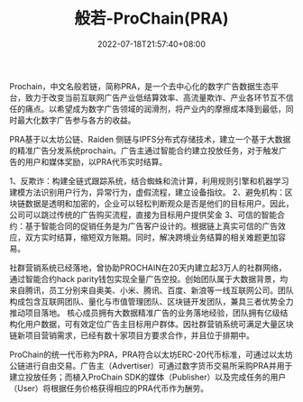 ﻿---
weight: 
title: "般若-ProChain(PRA)"
description: "Prochain，中文名般若链，简称PRA，是一个去中心化的数字广告数据生态平台，致力于改变当前互联网广告产业低结算效率、高流量欺诈、产业各环节互不信任的痛点"
date: 2022-07-18T21:57:40+08:00
lastmod: 2022-07-18T16:45:40+08:00
draft: false
authors: ["qianxun"]
featuredImage: "banruo-prochainpra.webp"
link: "https://1234btc.com/qk/banruo-prochainpra.html"
tags: ["数字代币","般若-ProChain(PRA)"]
categories: ["navigation"]
navigation: ["数字代币"]
lightgallery: true
toc: true
pinned: false
recommend: false
recommend1: false
---
Prochain，中文名般若链，简称PRA，是一个去中心化的数字广告数据生态平台，致力于改变当前互联网广告产业低结算效率、高流量欺诈、产业各环节互不信任的痛点。以希望成为数字广告领域的润滑剂，将产业内的摩擦成本降到最低，同时最大化数字广告参与各方的收益。

PRA基于以太坊公链、Raiden 侧链与IPFS分布式存储技术，建立一个基于大数据的精准广告分发系统prochain。广告主通过智能合约建立投放任务，对于触发广告的用户和媒体奖励，以PRA代币实时结算。

1、反欺诈：构建全链式跟踪系统，结合蜘蛛和流计算，利用规则引擎和机器学习建模方法识别用户行为，异常行为，虚假流程，建立设备指纹。
2、避免机构：区块链数据是透明和加密的，企业可以轻松判断观众是否是他们的目标用户。因此，公司可以跳过传统的广告购买流程，直接为目标用户提供奖金
3、可信的智能合约：基于智能合同的促销任务是为广告客户设计的。根据链上真实可信的广告效应，双方实时结算，缩短双方账期。同时，解决跨境业务结算的相关难题更加容易。

社群营销系统已经落地，曾协助PROCHAIN在20天内建立起3万人的社群网络，通过智能合约hack parity钱包实现全量广告空投。创始团队属于大数据背景，均来自腾讯，员工分别来自奥美、小米、腾讯、百度、新浪等一线互联网公司。团队构成包含互联网团队、量化与市值管理团队、区块链开发团队，兼具三者优势全力推动项目落地。 核心成员拥有大数据精准广告的业务落地经验，团队拥有亿级结构化用户数据，可有效定位广告主目标用户群体。因社群营销系统可满足大量区块链新项目营销需求，已经有数十家项目方要求合作，并且位于排期中。



ProChain的统一代币称为PRA，PRA符合以太坊ERC-20代币标准，可通过以太坊公链进行自由交易。广告主（Advertiser）可通过数字货币交易所采购PRA并用于建立投放任务；而植入ProChain SDK的媒体（Publisher）以及完成任务的用户（User）将根据任务价格获得相应的PRA代币作为酬劳。